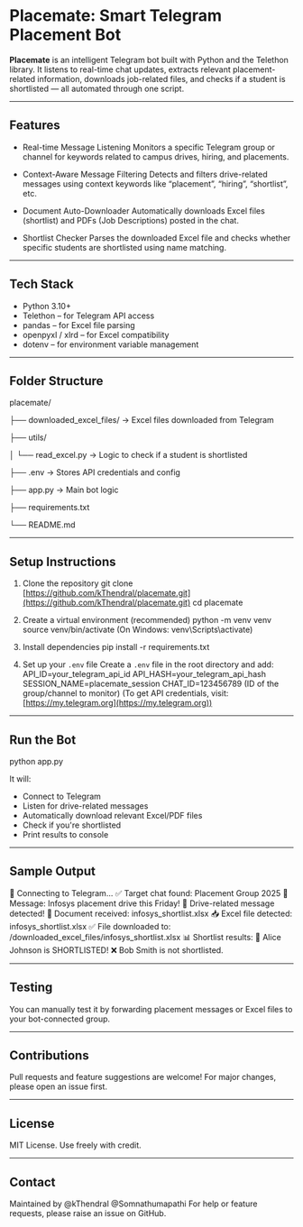 # Placemate: Smart Telegram Placement Bot

**Placemate** is an intelligent Telegram bot built with Python and the Telethon library. It listens to real-time chat updates, extracts relevant placement-related information, downloads job-related files, and checks if a student is shortlisted — all automated through one script.

---

## Features

* Real-time Message Listening
  Monitors a specific Telegram group or channel for keywords related to campus drives, hiring, and placements.

* Context-Aware Message Filtering
  Detects and filters drive-related messages using context keywords like “placement”, “hiring”, “shortlist”, etc.

* Document Auto-Downloader
  Automatically downloads Excel files (shortlist) and PDFs (Job Descriptions) posted in the chat.

* Shortlist Checker
  Parses the downloaded Excel file and checks whether specific students are shortlisted using name matching.

---

## Tech Stack

* Python 3.10+
* Telethon – for Telegram API access
* pandas – for Excel file parsing
* openpyxl / xlrd – for Excel compatibility
* dotenv – for environment variable management

---

## Folder Structure

placemate/

├── downloaded\_excel\_files/        → Excel files downloaded from Telegram

├── utils/

│   └── read\_excel.py              → Logic to check if a student is shortlisted

├── .env                           → Stores API credentials and config

├── app.py                         → Main bot logic

├── requirements.txt

└── README.md

---

## Setup Instructions

1. Clone the repository
   git clone [https://github.com/kThendral/placemate.git](https://github.com/kThendral/placemate.git)
   cd placemate

2. Create a virtual environment (recommended)
   python -m venv venv
   source venv/bin/activate (On Windows: venv\Scripts\activate)

3. Install dependencies
   pip install -r requirements.txt

4. Set up your `.env` file
   Create a `.env` file in the root directory and add:
   API\_ID=your\_telegram\_api\_id
   API\_HASH=your\_telegram\_api\_hash
   SESSION\_NAME=placemate\_session
   CHAT\_ID=123456789 (ID of the group/channel to monitor)
   (To get API credentials, visit: [https://my.telegram.org](https://my.telegram.org))

---

## Run the Bot

python app.py

It will:

* Connect to Telegram
* Listen for drive-related messages
* Automatically download relevant Excel/PDF files
* Check if you're shortlisted
* Print results to console

---

## Sample Output

🔗 Connecting to Telegram...
✅ Target chat found: Placement Group 2025
📝 Message: Infosys placement drive this Friday!
🚨 Drive-related message detected!
📄 Document received: infosys\_shortlist.xlsx
📥 Excel file detected: infosys\_shortlist.xlsx
✅ File downloaded to: /downloaded\_excel\_files/infosys\_shortlist.xlsx
📊 Shortlist results:
🎉 Alice Johnson is SHORTLISTED!
❌ Bob Smith is not shortlisted.

---

## Testing

You can manually test it by forwarding placement messages or Excel files to your bot-connected group.

---

## Contributions

Pull requests and feature suggestions are welcome! For major changes, please open an issue first.

---

## License

MIT License. Use freely with credit.

---

## Contact

Maintained by @kThendral @Somnathumapathi
For help or feature requests, please raise an issue on GitHub.


